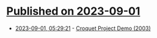 # [Published on 2023-09-01](index.md)

* [2023-09-01, 05:29:21](https://lobste.rs/s/b5upmn/croquet_project_demo_2003) - [Croquet Project Demo (2003)](https://www.youtube.com/watch?v=cXGLOiZUZ2U)
